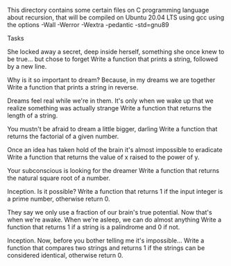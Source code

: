 

This directory contains some certain files on C programming language about recursion, that will be compiled on Ubuntu 20.04 LTS using gcc using the options -Wall -Werror -Wextra -pedantic -std=gnu89

Tasks

She locked away a secret, deep inside herself, something she once knew to be true... but chose to forget
Write a function that prints a string, followed by a new line.

Why is it so important to dream? Because, in my dreams we are together
Write a function that prints a string in reverse.

Dreams feel real while we're in them. It's only when we wake up that we realize something was actually strange
Write a function that returns the length of a string.

You mustn't be afraid to dream a little bigger, darling
Write a function that returns the factorial of a given number.

Once an idea has taken hold of the brain it's almost impossible to eradicate
Write a function that returns the value of x raised to the power of y.

Your subconscious is looking for the dreamer
Write a function that returns the natural square root of a number.

Inception. Is it possible?
Write a function that returns 1 if the input integer is a prime number, otherwise return 0.

They say we only use a fraction of our brain's true potential. Now that's when we're awake. When we're asleep, we can do almost anything
Write a function that returns 1 if a string is a palindrome and 0 if not.

Inception. Now, before you bother telling me it's impossible...
Write a function that compares two strings and returns 1 if the strings can be considered identical, otherwise return 0.
